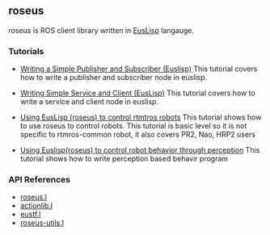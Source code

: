 ## roseus

roseus is ROS client library written in [EusLisp](http://github.com/euslisp/jskeus) langauge.

### Tutorials

- [Writing a Simple Publisher and Subscriber (Euslisp)](http://wiki.ros.org/ROS/Tutorials/WritingPublisherSubscriber%28euslisp%29)
  This tutorial covers how to write a publisher and subscriber node in euslisp.

- [Writing Simple Service and Client (EusLisp)](http://wiki.ros.org/ROS/Tutorials/WritingServiceClient%28euslisp%29)
  This tutorial covers how to write a service and client node in euslisp.

- [Using EusLisp (roseus) to control rtmtros robots](http://wiki.ros.org/rtmros_common/Tutorials/WorkingWithEusLisp)
  This tutorial shows how to use roseus to control robots. This tutorial is basic level so it is not specific to rtmros-common robot, it also covers PR2, Nao, HRP2 users

- [Using Euslisp(roseus) to control robot behavior through perception](http://wiki.ros.org/rtmros_common/Tutorials/VisionActionEusLisp)
  This tutorial shows how to write perception based behavir program


### API References

- [roseus.l](roseus/roseus)
- [actionlib.l](roseus/actionlib)
- [eustf.l](roseus/eustf)
- [roseus-utils.l](roseus/roseus-utils)

